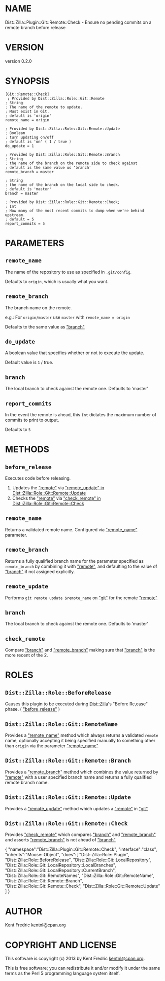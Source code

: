 # NAME

Dist::Zilla::Plugin::Git::Remote::Check - Ensure no pending commits on a remote branch before release

# VERSION

version 0.2.0

# SYNOPSIS

    [Git::Remote::Check]
     ; Provided by Dist::Zilla::Role::Git::Remote
    ; String
    ; The name of the remote to update.
    ; Must exist in Git.
    ; default is 'origin'
    remote_name = origin

    ; Provided by Dist::Zilla::Role::Git::Remote::Update
    ; Boolean
    ; turn updating on/off
    ; default is 'on' ( 1 / true )
    do_update = 1

    ; Provided by Dist::Zilla::Role::Git::Remote::Branch
    ; String
    ; the name of the branch on the remote side to check against
    ; default is the same value us 'branch'
    remote_branch = master

    ; String
    ; the name of the branch on the local side to check.
    ; default is 'master'
    branch = master

    ; Provided by Dist::Zilla::Role::Git::Remote::Check;
    ; Int
    ; How many of the most recent commits to dump when we're behind upstream.
    ; default = 5
    report_commits = 5

# PARAMETERS

## `remote_name`

The name of the repository to use as specified in `.git/config`.

Defaults to `origin`, which is usually what you want.

## `remote_branch`

The branch name on the remote.

e.g.: For `origin/master` use `master` with `remote_name = origin`

Defaults to the same value as ["branch"](#branch)

## `do_update`

A boolean value that specifies whether or not to execute the update.

Default value is `1` / true.

## `branch`

The local branch to check against the remote one. Defaults to 'master'

## `report_commits`

In the event the remote is ahead, this `Int` dictates the maximum number of
commits to print to output.

Defaults to `5`

# METHODS

## `before_release`

Executes code before releasing.

1. Updates the ["remote"](#remote) via ["remote_update" in Dist::Zilla::Role::Git::Remote::Update](https://metacpan.org/pod/Dist::Zilla::Role::Git::Remote::Update#remote_update)
2. Checks the ["remote"](#remote) via ["check_remote" in Dist::Zilla::Role::Git::Remote::Check](https://metacpan.org/pod/Dist::Zilla::Role::Git::Remote::Check#check_remote)

## `remote_name`

Returns a validated remote name. Configured via ["remote_name"](#remote_name) parameter.

## `remote_branch`

Returns a fully qualified branch name for the parameter specified as
`remote_branch` by combining it with ["remote"](#remote), and defaulting to the value of
["branch"](#branch) if not assigned explicitly.

## `remote_update`

Performs `git remote update $remote_name` on ["git"](#git) for the remote ["remote"](#remote)

## `branch`

The local branch to check against the remote one. Defaults to 'master'

## `check_remote`

Compare ["branch"](#branch) and ["remote_branch"](#remote_branch) making sure that ["branch"](#branch) is the more
recent of the 2.

# ROLES

## `Dist::Zilla::Role::BeforeRelease`

Causes this plugin to be executed during [Dist::Zilla](https://metacpan.org/pod/Dist::Zilla)'s "Before Re,ease" phase.
( ["before_release"](#before_release) )

## `Dist::Zilla::Role::Git::RemoteName`

Provides a ["remote_name"](#remote_name) method which always returns a validated `remote` name,
optionally accepting it being specified manually to something other than
`origin` via the parameter ["remote_name"](#remote_name)

## `Dist::Zilla::Role::Git::Remote::Branch`

Provides a ["remote_branch"](#remote_branch) method which combines the value returned by
["remote"](#remote) with a user specified branch name and returns a fully qualified
remote branch name.

## `Dist::Zilla::Role::Git::Remote::Update`

Provides a ["remote_update"](#remote_update) method which updates a ["remote"](#remote) in ["git"](#git)

## `Dist::Zilla::Role::Git::Remote::Check`

Provides ["check_remote"](#check_remote) which compares ["branch"](#branch) and ["remote_branch"](#remote_branch) and
asserts ["remote_branch"](#remote_branch) is not ahead of ["branch"](#branch)

{
    "namespace":"Dist::Zilla::Plugin::Git::Remote::Check",
    "interface":"class",
    "inherits":"Moose::Object",
    "does":\[
        "Dist::Zilla::Role::Plugin",
        "Dist::Zilla::Role::BeforeRelease",
        "Dist::Zilla::Role::Git::LocalRepository",
        "Dist::Zilla::Role::Git::LocalRepository::LocalBranches",
        "Dist::Zilla::Role::Git::LocalRepository::CurrentBranch",
        "Dist::Zilla::Role::Git::RemoteNames",
        "Dist::Zilla::Role::Git::RemoteName",
        "Dist::Zilla::Role::Git::Remote::Branch",
        "Dist::Zilla::Role::Git::Remote::Check",
        "Dist::Zilla::Role::Git::Remote::Update"
    \]
}



# AUTHOR

Kent Fredric <kentnl@cpan.org>

# COPYRIGHT AND LICENSE

This software is copyright (c) 2013 by Kent Fredric <kentnl@cpan.org>.

This is free software; you can redistribute it and/or modify it under
the same terms as the Perl 5 programming language system itself.
